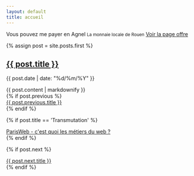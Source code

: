 ```yaml
---
layout: default
title: accueil
---
```


<div class="exergue">
  Vous pouvez me payer en Agnel
  <small>La monnaie locale de Rouen</small>
  <a href="/conseil-prestation-formation">Voir la page offre</a>
</div>

{% assign post = site.posts.first %}

<section class="post">
  <h1><a href="{{ post.url }}">{{ post.title }}</a></h1>
  <p class="post-meta">{{ post.date | date: "%d/%m/%Y" }}</p>
  {{ post.content | markdownify }}
</section>

<div class="pagination"  role="navigation">
  {% if post.previous %}
  <div class="left">
    <a class="pagination-item" href="{{ post.previous.url }}">
      {{ post.previous.title }}
    </a>
  </div>
  {% endif %}

  {% if post.title == 'Transmutation' %}
  <div class="left">
    <a class="pagination-item" href="/2015/10/03/parisweb-cest-quoi-les-metiers-du-web">
      ParisWeb - c'est quoi les métiers du web ?
    </a>
  </div>
  {% endif %}

  {% if post.next %}
  <div class="right">
    <a class="pagination-item" href="{{ post.next.url }}">
      {{ post.next.title }}
    </a>
  </div>
  {% endif %}
</div>

